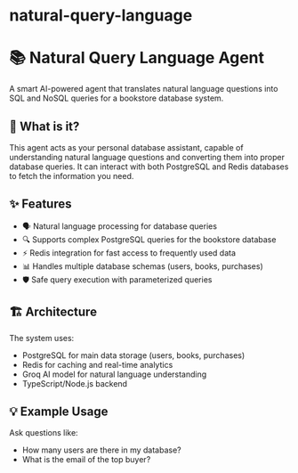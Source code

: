 # natural-query-language
# 📚 Natural Query Language Agent

A smart AI-powered agent that translates natural language questions into SQL and NoSQL queries for a bookstore database system.

## 🤖 What is it?

This agent acts as your personal database assistant, capable of understanding natural language questions and converting them into proper database queries. It can interact with both PostgreSQL and Redis databases to fetch the information you need.

## ✨ Features

- 🗣️ Natural language processing for database queries
- 🔍 Supports complex PostgreSQL queries for the bookstore database
- ⚡ Redis integration for fast access to frequently used data
- 📊 Handles multiple database schemas (users, books, purchases)
- 🛡️ Safe query execution with parameterized queries

## 🏗️ Architecture

The system uses:
- PostgreSQL for main data storage (users, books, purchases)
- Redis for caching and real-time analytics
- Groq AI model for natural language understanding
- TypeScript/Node.js backend

## 💡 Example Usage

Ask questions like:
- How many users are there in my database?
- What is the email of the top buyer?
